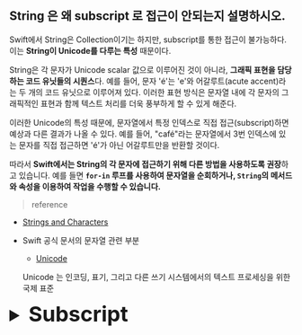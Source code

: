 ## String 은 왜 subscript 로 접근이 안되는지 설명하시오.

Swift에서 String은 Collection이기는 하지만, subscript를 통한 접근이 불가능하다. 이는 **String이 Unicode를 다루는 특성** 때문이다.

String은 각 문자가 Unicode scalar 값으로 이루어진 것이 아니라, **그래픽 표현을 담당하는 코드 유닛들의 시퀀스**다. 예를 들어, 문자 'é'는 'e'와 어갈루트(acute accent)라는 두 개의 코드 유닛으로 이루어져 있다. 이러한 표현 방식은 문자열 내에 각 문자의 그래픽적인 표현과 함께 텍스트 처리를 더욱 풍부하게 할 수 있게 해준다.

이러한 Unicode의 특성 때문에, 문자열에서 특정 인덱스로 직접 접근(subscript)하면 예상과 다른 결과가 나올 수 있다. 예를 들어, "café"라는 문자열에서 3번 인덱스에 있는 문자를 직접 접근하면 'é'가 아닌 어갈루트만을 반환할 것이다.

따라서 **Swift에서는 String의 각 문자에 접근하기 위해 다른 방법을 사용하도록 권장**하고 있습니다. 예를 들면 **`for-in` 루프를 사용하여 문자열을 순회하거나, `String`의 메서드와 속성을 이용하여 작업을 수행할 수 있습니다.** 

> reference

- [Strings and Characters](https://docs.swift.org/swift-book/documentation/the-swift-programming-language/stringsandcharacters/)
- Swift 공식 문서의 문자열 관련 부분
	- [Unicode](https://bbiguduk.gitbook.io/swift/language-guide-1/strings-and-characters#unicode)

	Unicode 는 인코딩, 표기, 그리고 다른 쓰기 시스템에서의 텍스트 프로세싱을 위한 국제 표준


<details>
      <summary style="font-size: 32px; font-weight: 500; user-select: none;">
        <h3 style="display: inline"> Subscript </h3>
      </summary>
    <hr>

### subscript 란

클래스, 구조체, 열거형은 collection, List, sequence 의 멤버 요소에 접근할 수 잇는 단축키인 subscript 를 정의할 수 있음. 설정과 검색을 위한 별도 메서드 없이 인덱스로 값을 설정하고 조회하기 위해 서브스크립트를 사용

예를 들어 

`someArray[index]` 로 `Array` 인스턴스 요소에 접근 

`someDictionary[key]` 로 `Dictionary` 인스턴스 요소에 접근

단일 타입을 위한 여러 개 서브 스크립트를 정의할 수 있고 사용 적절한 서브스크립트 오버로드는 서브 스크립트에 전달하는 인덱스 값의 타입에 따라 선택됨.

서브스크립트는 단일 차원으로 제한되지 않고 사용자 타입에 맞춰 여러개의 입력 파라미터로 서브스크립트를 정의할 수 있음.

---
### subscript Syntax(서브스크립트 구문)

서브스크립트를 사용하면 인스턴스 이름 뒤 대괄호에 하나 이상의 값을 작성해 타입의 인스턴스를 조회할 수 있음. instance method, computed property syntax 와 유사함.

instance method 와 다르게 subscript 는 read-write, read-only 사용할 수 있음. 이런 동작은 computed property 와 같은 방법으로 getter, setter 를 통해 동작

```Swift
subscript(index: Int) -> Int {
	get {
		// Return an appropriate subscript value here.
	}
	set(newValue) {
		// Perform a suitable setting action here.
	}
}
```

`newValue` 의 타입은 서브스크립트 return(반환) 값과 동일 

computed property 와 마찬가지로 `setter(newValue)` 파라미터를 지정하지 않도록 선택할 수 있고, 파라미터를 지정하지 않으면 `setter` 안에 `newValue` 라는 기본 파라미터가 제공됨. 

read-only 된 computed property 와 마찬가지로 `get` 키워드와 그것의 중괄호를 삭제해 읽기 전용 subscript 를 쉽게 선언할 수 있음.


```Swift
struct TimesTable {
    let multiplier: Int
    subscript(index: Int) -> Int {
        return multiplier * index
    }
}

let threeTimesTable = TimesTable(multiplier: 3)
print("six times three is \(threeTimesTable[6]).")
```
---
### Subscript Usage (서브스크립트 사용)

서브스크립트의 정확한 의미는 사용되는 context(문맥) 에 따라 다름 

일반적으로 서브스크립트는 콜렉션, 리스트, 또는 시퀀스에 멤버 요소에 접근하는 바로가기로 사용.

⇒ 특정 클래스 또는 구제 기능에 가장 적합한 방식으로 서브스크립트를 자유롭게 구현할 수 있음.

```Swift
struct Matrix {
    let rows: Int, columns: Int
    var grid: [Double]
    
    init(rows: Int, columns: Int) {
        self.rows = rows
        self.columns = columns
        grid = Array(repeating: 0.0, count: rows * columns)
    }
    
    func indexIsValid(row: Int, column: Int) -> Bool {
        return row >= 0 && row < rows && column >= 0 && column < columns
    }
    subscript(row: Int, column: Int) -> Double {
        get {
            assert(indexIsValid(row: row, column: column), "Index out of range")
            return grid[(row * columns) + column]
        }
        set {
            assert(indexIsValid(row: row, column: column), "Index out of range")
            grid[(row * columns) + column] = newValue
        }
    }
}

var firstMatrix = Matrix(rows: 2, columns: 2)
print("lst Matrix: \(firstMatrix)")

var secondMatrix = Matrix(rows: 4, columns: 4)
print("2nd Matrix: \(secondMatrix)")
```
</details>